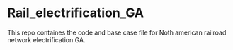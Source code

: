 # Rail_electrification_GA
This repo containes the code and base case file for Noth american railroad network electrification GA.
